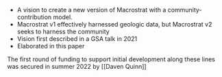 - A vision to create a new version of Macrostrat with a community-contribution model.
- Macrostrat v1 effectively harnessed geologic data, but Macrostrat v2 seeks to harness the community
- Vision first described in a GSA talk in 2021
- Elaborated in this paper

The first round of funding to support initial development along these lines was secured in summer 2022 by [[Daven Quinn]]